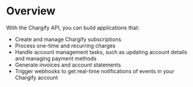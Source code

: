 # Overview

With the Chargify API, you can build applications that:

- Create and manage Chargify subscriptions
- Process one-time and recurring charges
- Handle account management tasks, such as updating account details and managing payment methods
- Generate invoices and account statements
- Trigger webhooks to get real-time notifications of events in your Chargify account

